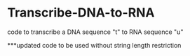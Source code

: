 # Transcribe-DNA-to-RNA
code to transcribe a DNA sequence "t" to RNA sequence "u" 

***updated code to be used without string length restriction
